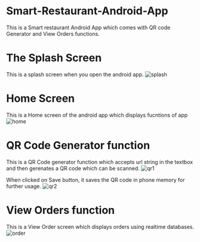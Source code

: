 # Smart-Restaurant-Android-App
This is a Smart restaurant Android App which comes with QR code Generator and View Orders functions.


# The Splash Screen
This is a splash screen when you open the android app.
![splash](https://user-images.githubusercontent.com/43025108/137590548-1bb8b78b-e750-4a4c-8a3f-842ce855dc6d.jpg)


# Home Screen
This is a Home screen of the android app which displays fucntions of app
![home](https://user-images.githubusercontent.com/43025108/137590556-8aa6afc1-7141-4502-bb8b-046b490a69c2.jpg)


# QR Code Generator function
This is a QR Code generator function which accepts url string in the textbox and then gerenates a QR code which can be scanned.
![qr1](https://user-images.githubusercontent.com/43025108/137590564-819910ec-366e-4d51-8a1b-3dd2420fad02.jpg)

When clicked on Save button, it saves the QR code in phone memory for further usage.
![qr2](https://user-images.githubusercontent.com/43025108/137590571-4abecc5e-22b6-445c-a0ed-3e6219120ff7.jpg)


# View Orders function
This is a View Order screen which displays orders using realtime databases.
![order](https://user-images.githubusercontent.com/43025108/137590583-a251eca7-b75a-4c0e-a437-8c307c0c2b34.jpg)

